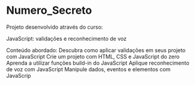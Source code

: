 # Numero_Secreto

Projeto desenvolvido através do curso: 

JavaScript: validações e reconhecimento de voz 

Conteúdo abordado:
Descubra como aplicar validações em seus projeto com JavaScript
Crie um projeto com HTML, CSS e JavaScript do zero
Aprenda a utilizar funções build-in do JavaScript
Aplique reconhecimento de voz com JavaScript
Manipule dados, eventos e elementos com JavaScrip
